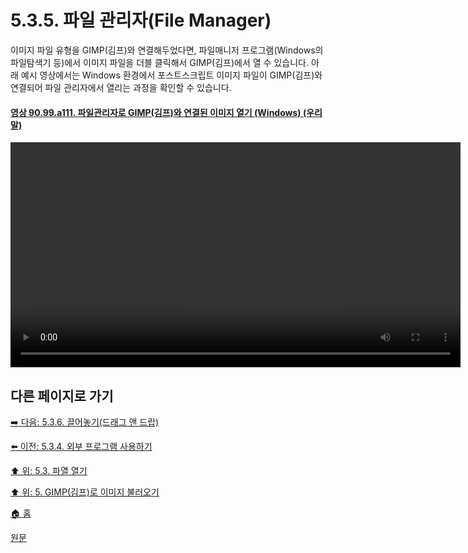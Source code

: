 # 5.3.5. 파일 관리자(File Manager)
이미지 파일 유형을 GIMP(김프)와 연결해두었다면, 파일매니저 프로그램(Windows의 파일탐색기 등)에서 이미지 파일을 더블 클릭해서 GIMP(김프)에서 열 수 있습니다. 아래 예시 영상에서는 Windows 환경에서 포스트스크립트 이미지 파일이 GIMP(김프)와 연결되어 파일 관리자에서 열리는 과정을 확인할 수 있습니다.

<a id="90-99-a111"></a>

#### [영상 90.99.a111. 파일관리자로 GIMP(김프)와 연결된 이미지 열기 (Windows) (우리말)](./90-99-etc.md#90-99-a111)
<video controls="controls" width="720" src="https://github.com/wonder13662/gimp/assets/15767104/8057c3c1-9694-4d4d-bb0b-fa2b76504678"></video>

## 다른 페이지로 가기

[➡️ 다음: 5.3.6. 끌어놓기(드래그 앤 드랍)](./05-03-06-drag-and-drop.md)

[⬅️ 이전: 5.3.4. 외부 프로그램 사용하기](./05-03-04-using-external-programs.md)

[⬆️ 위: 5.3. 파열 열기](./05-03-00-opening-files.md)

[⬆️ 위: 5. GIMP(김프)로 이미지 불러오기](./05-00-getting-images-into-gimp.md)

[🏠 홈](./00-home.md)

[원문](https://docs.gimp.org/2.10/ko/gimp-using-file-manager.html)